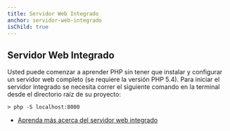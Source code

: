 ```yaml
---
title: Servidor Web Integrado
anchor: servidor-web-integrado
isChild: true
---
```


## Servidor Web Integrado

Usted puede comenzar a aprender PHP sin tener que instalar y configurar un servidor web completo (se requiere la versión PHP 5.4). Para iniciar el servidor integrado se necesita correr el siguiente comando en la terminal desde el directorio raíz de su proyecto:

    > php -S localhost:8000

* [Aprenda más acerca del servidor web integrado][cli-server]

[cli-server]: http://www.php.net/manual/es/features.commandline.webserver.php
